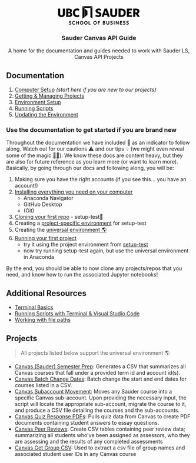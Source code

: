 <!-- PROJECT LOGO -->
<br />
<p align="center">
  <div align="center">
    <img src="imgs/sauder-logo.png" alt="Logo" height="50">
  </div>

  <h3 align="center">Sauder Canvas API Guide</h3>

  <p align="center">
  A home for the documentation and guides needed to work with Sauder LS, Canvas API Projects
    <br />
  </p>
</p>

<!-- LINKS TO ALL DOCS -->

## Documentation

1. [Computer Setup](docs/computer-setup.md) _(start here if you are new to our projects)_
2. [Getting & Managing Projects](docs/github-project-management.md)
3. [Environment Setup](docs/environment-setup.md)
4. [Running Scripts](docs/running-instructions.md)
5. [Updating the Environment](docs/updating-environments.md)

### Use the documentation to get started if you are brand new

Throughout the documentation we have included 👷 as an indicator to follow along. Watch out for our cautions ⚠️ and our tips 💡 (we might even reveal some of the magic [🧙‍♀️](https://tenor.com/EJvb.gif)). We know these docs are content heavy, but they are also for future reference as you learn more (or want to learn more). Basically, by going through our docs and following along, you will be:

1. Making sure you have the right accounts (if you see this... you have an account!)
2. [Installing everything you need on your computer](docs/computer-setup.md)
   - Anaconda Navigator
   - GitHub Desktop
   - (Git)
3. [Cloning your first repo](docs/github-project-management.md) - setup-test👷
4. Creating a [project-specific environment](environment-setup.md#configuring-environments) for setup-test
5. Creating the [universal environment 🌎](docs/environment-setup.md#universal-environment-setup)
6. [Running your first project](docs/running-instructions.md)
   - try it using the project environment from [setup-test](https://github.com/saud-learning-services/setup-test)
   - now try running setup-test again, but use the universal environment in Anaconda

By the end, you should be able to now clone any projects/repos that you need, and know how to run the associated Jupyter notebooks!

## Additional Resources

- [Terminal Basics](docs/terminal-basics.md)
- [Running Scripts with Terminal & Visual Studio Code](docs/terminal-vscode-running-instructions.md)
- [Working with file paths](docs/working-with-file-paths.md)

## Projects

> All projects listed below support the universal environment 🌎

- [Canvas (Sauder) Semester Prep](https://github.com/saud-learning-services/canvas-saud-semester-prep): Generates a CSV that summarizes all Canvas courses that fall under a provided term id and account id(s).
- [Canvas Batch Change Dates](https://github.com/saud-learning-services/canvas-batch-change-dates): Batch change the start and end dates for courses listed in a CSV.
- [Canvas Subaccount Movement](https://github.com/saud-learning-services/subaccount-movement): Moves any Sauder course into a specific Canvas sub-account. Upon providing the necessary input, the script will locate the appropriate sub-account, migrate the course to it, and produce a CSV file detailing the courses and the sub-accounts.
- [Canvas Quiz Response PDFs](https://github.com/saud-learning-services/quiz-response-pdfs): Pulls quiz data from Canvas to create PDF documents containing student answers to essay questions.
- [Canvas Peer Reviews](https://github.com/saud-learning-services/canvas-peer-reviews): Create CSV tables containing peer review data; summarizing all students who've been assigned as assessors, who they are assessing and the results of any completed assessments
- [Canvas Get Group CSV](https://github.com/saud-learning-services/group-csv): Used to extract a csv file of group names and associated student user IDs in any Canvas course
